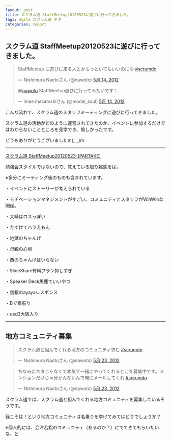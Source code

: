 ```yaml
---
layout: post
title: スクラム道 StaffMeetup20120523に遊びに行ってきました。
tags: Agile スクラム道 ネタ
categories: report
---
```

スクラム道 StaffMeetup20120523に遊びに行ってきました。
-----------------


<blockquote class="twitter-tweet" lang="ja"><p>StaffMeetup に遊びに来る人とかもっといてもいいのにな 
<a href="https://twitter.com/search/%2523scrumdo">#scrumdo</a>
</p>
&mdash; Nishimura Naotoさん (@nawoto) 
<a href="https://twitter.com/nawoto/status/202028418051747841" data-datetime="2012-05-14T13:31:43+00:00">5月 14, 2012</a>
</blockquote>
<script src="//platform.twitter.com/widgets.js" charset="utf-8">
</script>


<blockquote class="twitter-tweet" data-in-reply-to="202028418051747841" lang="ja">
<p>@<a href="https://twitter.com/nawoto">nawoto</a> StaffMeetup遊びに行ってみたいです！</p>
&mdash; imae masatoshiさん (@modal_soul) 
<a href="https://twitter.com/modal_soul/status/202042716673159170" data-datetime="2012-05-14T14:28:32+00:00">5月 14, 2012</a>
</blockquote>
<script src="//platform.twitter.com/widgets.js" charset="utf-8">
</script>



こんな流れで、スクラム道のスタッフミーティングに遊びに行ってきました。

スクラム道の活動がどのように運営されてきたのか、イベントに参加するだけではわからないことところを見学でき、愉しかったです。

どうもありがとうございましたm(_ _)m


<hr />



[スクラム道 StaffMeetup20120523-[PARTAKE]](http://partake.in/events/c4e5c8e0-e5d7-4d3c-a1e2-52ad57749078)

勉強会スタイルではないので、覚えている限り雑感をば。

※多分にミーティング後のものも含まれています。


・イベントにストーリーが考えられている

・モチベーションマネジメントがすごい。コミュニティとスタッフがWinWinな関係。

・大崎はロスっぽい

・たすけてハラえもん

・地獄のちゃんげ

・母親の心境

・西のちゃんげはいらない

・SlideShare有料プラン押しすぎ

・Speaker Deck馬鹿でいいやつ

・信頼のayayaレスポンス

・Bで素振り

・ued3大阪入り

<hr />

## 地方コミュニティ募集

<blockquote class="twitter-tweet" lang="ja"
><p>スクラム道と組んでくれる地方のコミュニティ求む 
<a href="https://twitter.com/search/%2523scrumdo">#scrumdo</a></p>&mdash; Nishimura Naotoさん (@nawoto) 
<a href="https://twitter.com/nawoto/status/205305686693904388" data-datetime="2012-05-23T14:34:24+00:00">5月 23, 2012</a>
</blockquote>
<script src="//platform.twitter.com/widgets.js" charset="utf-8">
</script>


<blockquote class="twitter-tweet" lang="ja">
<p>ちなみにネタじゃなくて本気で一緒にやってくれるとこを募集中です。メンションだけじゃ分かんないんで俺にメールしてくれ 
<a href="https://twitter.com/search/%2523scrumdo">#scrumdo</a></p>&mdash; Nishimura Naotoさん (@nawoto) 
<a href="https://twitter.com/nawoto/status/205308208510803968" data-datetime="2012-05-23T14:44:26+00:00">5月 23, 2012</a>
</blockquote>
<script src="//platform.twitter.com/widgets.js" charset="utf-8">
</script>


スクラム道では、スクラム道と組んでくれる地方コミュニティを募集しているそうです。

我こそは！という地方コミュニティは名乗りを挙げてみてはどうでしょうか？

※個人的には、会津若松のコミュニティ（あるのか？）にでてきてもらいたいな、と
